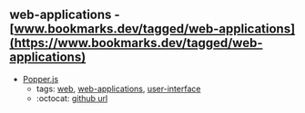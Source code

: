 web-applications - [www.bookmarks.dev/tagged/web-applications](https://www.bookmarks.dev/tagged/web-applications)
---
* [Popper.js](https://popper.js.org/)
    * tags: [web](../tagged/web.md), [web-applications](../tagged/web-applications.md), [user-interface](../tagged/user-interface.md)
    * :octocat: [github url](https://github.com/FezVrasta/popper.js)
